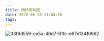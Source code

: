 ```yaml
---
title: 网络架构图
date: 2020-06-28 11:04:58
tags:
---
```


![33f6d559-ce5a-40d7-91fc-e87e13410962](../resource/33f6d559-ce5a-40d7-91fc-e87e13410962.png)

